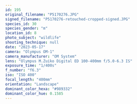 ```yaml
---
id: 195
original_filename: "P5170276.JPG"
signed_filename: "P5170276-retouched-cropped-signed.JPG"
species_id: 30
species_gender: "m"
location_id: 8
photo_subject: "wildlife"
shooting_technique: null
date: "2023-05-17"
camera: "Olympus OM-1"
camera_manufacturer: "OM System"
lens: "Olympus M.Zuiko Digital ED 100-400mm f/5.0-6.3 IS"
exposure_time: "1/400s"
f_number: "f6.3"
iso: "ISO 400"
focal_length: "400mm"
orientation: "Landscape"
dominant_color_hexa: "#989332"
dominant_color_hue: 0.1585
---
```

